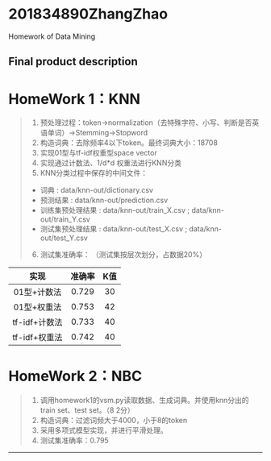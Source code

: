 # 201834890ZhangZhao
Homework of Data Mining

## Final product description 
# HomeWork 1：KNN
> 1. 预处理过程：token->normalization（去特殊字符、小写、判断是否英语单词）->Stemming->Stopword
> 2. 构造词典：去除频率4以下token。最终词典大小：18708
> 3. 实现01型与tf-idf权重型space vector
> 4. 实现通过计数法、1/d\*d 权重法进行KNN分类
> 5. KNN分类过程中保存的中间文件：
>  * 词典 : data/knn-out/dictionary.csv
>  * 预测结果 : data/knn-out/prediction.csv
>  * 训练集预处理结果 : data/knn-out/train_X.csv ;  data/knn-out/train_Y.csv
>  * 测试集预处理结果 : data/knn-out/test_X.csv ;  data/knn-out/test_Y.csv
> 6. 测试集准确率： （测试集按层次划分，占数据20%）  

 |   实现        |  准确率  |   K值  |
 |   :----:      | :----:  | :----: |
 |   01型+计数法    |  0.729  |   30   |
 | 01型+权重法    |  0.753  |   42   |
 | tf-idf+计数法  |  0.733  |   40   |
 | tf-idf+权重法  |  0.742  |   40   | 

# HomeWork 2：NBC
> 1. 调用homework1的vsm.py读取数据、生成词典。并使用knn分出的train set、test set。（8 2分）
> 2. 构造词典：过滤词频大于4000，小于8的token
> 3. 采用多项式模型实现，并进行平滑处理。
> 4. 测试集准确率：0.795
----------

